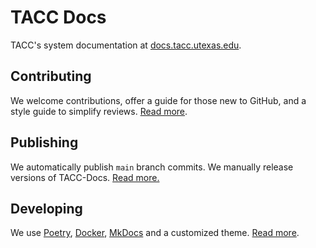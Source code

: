 # TACC Docs

TACC's system documentation at [docs.tacc.utexas.edu](https://docs.tacc.utexas.edu).

## Contributing

We welcome contributions, offer a guide for those new to GitHub, and a style guide to simplify reviews. [Read more](./CONTRIBUTING.md).

## Publishing

We automatically publish `main` branch commits. We manually release versions of TACC-Docs. [Read more.](./PUBLISHING.md)

## Developing

We use [Poetry](https://python-poetry.org/), [Docker](https://www.docker.com/), [MkDocs](https://mkdocs.readthedocs.io/) and a customized theme. [Read more](./DEVELOPING.md).
